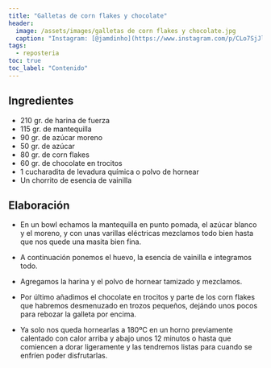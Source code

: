 ```yaml
---
title: "Galletas de corn flakes y chocolate"
header:
  image: /assets/images/galletas de corn flakes y chocolate.jpg
  caption: "Instagram: [@jamdinho](https://www.instagram.com/p/CLo7SjJlhc7/)"
tags:
  - reposteria
toc: true
toc_label: "Contenido"
---
```



## Ingredientes

- 210 gr. de harina de fuerza
- 115 gr. de mantequilla
- 90 gr. de azúcar moreno
- 50 gr. de azúcar
- 80 gr. de corn flakes
- 60 gr. de chocolate en trocitos
- 1 cucharadita de levadura química o polvo de hornear
- Un chorrito de esencia de vainilla


## Elaboración

- En un bowl echamos la mantequilla en punto pomada, el azúcar blanco y el moreno, y con unas varillas eléctricas mezclamos todo bien hasta que nos quede una masita bien fina.

- A continuación ponemos el huevo, la esencia de vainilla e integramos todo.

- Agregamos la harina y el polvo de hornear tamizado y mezclamos.

- Por último añadimos el chocolate en trocitos y parte de los corn flakes que habremos desmenuzado en trozos pequeños, dejándo unos pocos para rebozar la galleta por encima.

- Ya solo nos queda hornearlas a 180ºC en un horno previamente calentado con calor arriba y abajo unos 12 minutos o hasta que comiencen a dorar ligeramente y las tendremos listas para cuando se enfríen poder disfrutarlas.